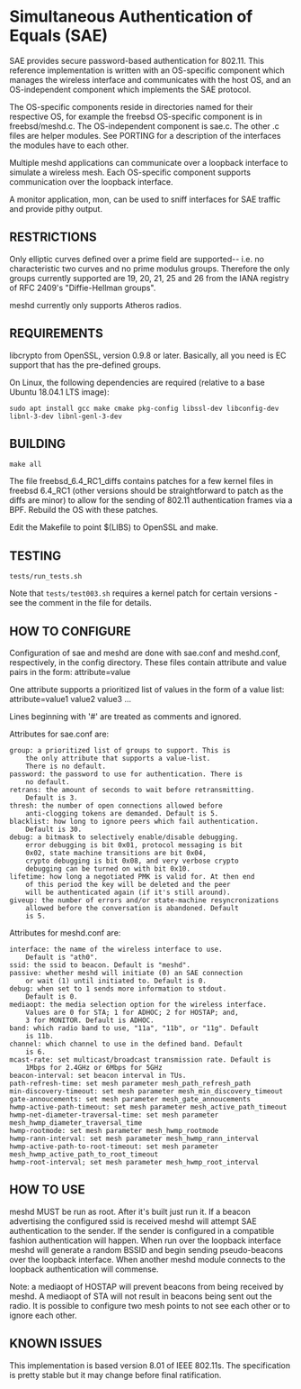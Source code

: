 # Simultaneous Authentication of Equals (SAE)

  SAE provides secure password-based authentication for 802.11.
This reference implementation is written with an OS-specific
component which manages the wireless interface and communicates
with the host OS, and an OS-independent component which implements
the SAE protocol.

  The OS-specific components reside in directories named for their
respective OS, for example the freebsd OS-specific component is 
in freebsd/meshd.c. The OS-independent component is sae.c. The 
other .c files are helper modules. See PORTING for a description
of the interfaces the modules have to each other.

  Multiple meshd applications can communicate over a loopback
interface to simulate a wireless mesh. Each OS-specific component
supports communication over the loopback interface.

  A monitor application, mon, can be used to sniff interfaces for
SAE traffic and provide pithy output.

## RESTRICTIONS

  Only elliptic curves defined over a prime field are supported--
i.e. no characteristic two curves and no prime modulus groups.
Therefore the only groups currently supported are 19, 20, 21, 25
and 26 from the IANA registry of RFC 2409's "Diffie-Hellman groups".

  meshd currently only supports Atheros radios.

## REQUIREMENTS

  libcrypto from OpenSSL, version 0.9.8 or later. Basically, all
you need is EC support that has the pre-defined groups.

  On Linux, the following dependencies are required (relative to a base Ubuntu
18.04.1 LTS image):
```
sudo apt install gcc make cmake pkg-config libssl-dev libconfig-dev libnl-3-dev libnl-genl-3-dev
```

## BUILDING

```
make all
```

  The file freebsd_6.4_RC1_diffs contains patches for a few
kernel files in freebsd 6.4_RC1 (other versions should be
straightforward to patch as the diffs are minor) to allow for the
sending of 802.11 authentication frames via a BPF. Rebuild the
OS with these patches.

  Edit the Makefile to point $(LIBS) to OpenSSL and make.

## TESTING

```
tests/run_tests.sh
```

  Note that `tests/test003.sh` requires a kernel patch for certain versions -
see the comment in the file for details.

## HOW TO CONFIGURE

  Configuration of sae and meshd are done with sae.conf and meshd.conf,
respectively, in the config directory. These files contain attribute and
value pairs in the form:
		attribute=value

One attribute supports a prioritized list of values in the form of a
value list:
		attribute=value1 value2 value3 ...

Lines beginning with '#' are treated as comments and ignored. 

  Attributes for sae.conf are:

	group: a prioritized list of groups to support. This is
		the only attribute that supports a value-list.
		There is no default.
	password: the password to use for authentication. There is
		no default.
	retrans: the amount of seconds to wait before retransmitting.
		Default is 3.
	thresh: the number of open connections allowed before
		anti-clogging tokens are demanded. Default is 5.
	blacklist: how long to ignore peers which fail authentication.
		Default is 30.
	debug: a bitmask to selectively enable/disable debugging.
		error debugging is bit 0x01, protocol messaging is bit
		0x02, state machine transitions are bit 0x04,
		crypto debugging is bit 0x08, and very verbose crypto
		debugging can be turned on with bit 0x10.
	lifetime: how long a negotiated PMK is valid for. At then end
		of this period the key will be deleted and the peer
		will be authenticated again (if it's still around).
	giveup: the number of errors and/or state-machine resyncronizations
		allowed before the conversation is abandoned. Default
		is 5.

  Attributes for meshd.conf are:

	interface: the name of the wireless interface to use.
		Default is "ath0".
	ssid: the ssid to beacon. Default is "meshd".
	passive: whether meshd will initiate (0) an SAE connection
		or wait (1) until initiated to. Default is 0.
	debug: when set to 1 sends more information to stdout.
		Default is 0.
	mediaopt: the media selection option for the wireless interface.
		Values are 0 for STA; 1 for ADHOC; 2 for HOSTAP; and,
		3 for MONITOR. Default is ADHOC.
	band: which radio band to use, "11a", "11b", or "11g". Default
		is 11b.
	channel: which channel to use in the defined band. Default
		is 6.
	mcast-rate: set multicast/broadcast transmission rate. Default is 
		1Mbps for 2.4GHz or 6Mbps for 5GHz
	beacon-interval: set beacon interval in TUs.
	path-refresh-time: set mesh parameter mesh_path_refresh_path
	min-discovery-timeout: set mesh parameter mesh_min_discovery_timeout
	gate-annoucements: set mesh parameter mesh_gate_annoucements
	hwmp-active-path-timeout: set mesh parameter mesh_active_path_timeout
	hwmp-net-diameter-traversal-time: set mesh parameter mesh_hwmp_diameter_traversal_time
	hwmp-rootmode: set mesh parameter mesh_hwmp_rootmode
	hwmp-rann-interval: set mesh parameter mesh_hwmp_rann_interval
	hwmp-active-path-to-root-timeout: set mesh parameter mesh_hwmp_active_path_to_root_timeout
	hwmp-root-interval; set mesh parameter mesh_hwmp_root_interval
	
## HOW TO USE

meshd MUST be run as root. After it's built just run it. If a beacon
advertising the configured ssid is received meshd will attempt SAE
authentication to the sender. If the sender is configured in a 
compatible fashion authentication will happen. When run over the 
loopback interface meshd will generate a random BSSID and begin
sending pseudo-beacons over the loopback interface. When another meshd
module connects to the loopback authentication will commense.

Note: a mediaopt of HOSTAP will prevent beacons from being received by
meshd. A mediaopt of STA will not result in beacons being sent out
the radio. It is possible to configure two mesh points to not see each
other or to ignore each other.

## KNOWN ISSUES

This implementation is based version 8.01 of IEEE 802.11s. The specification
is pretty stable but it may change before final ratification.
